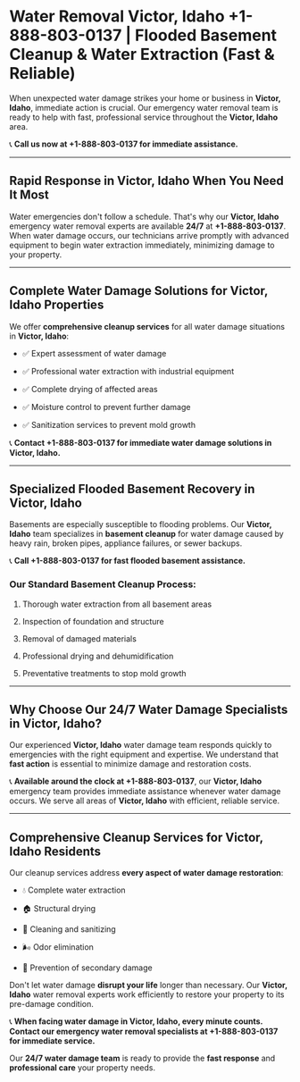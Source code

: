 # Water Removal Victor, Idaho +1-888-803-0137 | Flooded Basement Cleanup & Water Extraction (Fast & Reliable)

When unexpected water damage strikes your home or business in **Victor, Idaho**, immediate action is crucial. Our emergency water removal team is ready to help with fast, professional service throughout the **Victor, Idaho** area. 

📞 **Call us now at +1-888-803-0137 for immediate assistance.**

---

## Rapid Response in Victor, Idaho When You Need It Most

Water emergencies don't follow a schedule. That's why our **Victor, Idaho** emergency water removal experts are available **24/7** at **+1-888-803-0137**. When water damage occurs, our technicians arrive promptly with advanced equipment to begin water extraction immediately, minimizing damage to your property.

---

## Complete Water Damage Solutions for Victor, Idaho Properties

We offer **comprehensive cleanup services** for all water damage situations in **Victor, Idaho**:

- ✅ Expert assessment of water damage  
- ✅ Professional water extraction with industrial equipment  
- ✅ Complete drying of affected areas  
- ✅ Moisture control to prevent further damage  
- ✅ Sanitization services to prevent mold growth  

📞 **Contact +1-888-803-0137 for immediate water damage solutions in Victor, Idaho.**

---

## Specialized Flooded Basement Recovery in Victor, Idaho

Basements are especially susceptible to flooding problems. Our **Victor, Idaho** team specializes in **basement cleanup** for water damage caused by heavy rain, broken pipes, appliance failures, or sewer backups. 

📞 **Call +1-888-803-0137 for fast flooded basement assistance.**

### Our Standard Basement Cleanup Process:
1. Thorough water extraction from all basement areas  
2. Inspection of foundation and structure  
3. Removal of damaged materials  
4. Professional drying and dehumidification  
5. Preventative treatments to stop mold growth  

---

## Why Choose Our 24/7 Water Damage Specialists in Victor, Idaho?

Our experienced **Victor, Idaho** water damage team responds quickly to emergencies with the right equipment and expertise. We understand that **fast action** is essential to minimize damage and restoration costs.

📞 **Available around the clock at +1-888-803-0137**, our **Victor, Idaho** emergency team provides immediate assistance whenever water damage occurs. We serve all areas of **Victor, Idaho** with efficient, reliable service.

---

## Comprehensive Cleanup Services for Victor, Idaho Residents

Our cleanup services address **every aspect of water damage restoration**:

- 💧 Complete water extraction  
- 🏠 Structural drying  
- 🧼 Cleaning and sanitizing  
- 🌬️ Odor elimination  
- 🚫 Prevention of secondary damage  

Don't let water damage **disrupt your life** longer than necessary. Our **Victor, Idaho** water removal experts work efficiently to restore your property to its pre-damage condition.

📞 **When facing water damage in Victor, Idaho, every minute counts. Contact our emergency water removal specialists at +1-888-803-0137 for immediate service.**

Our **24/7 water damage team** is ready to provide the **fast response** and **professional care** your property needs.